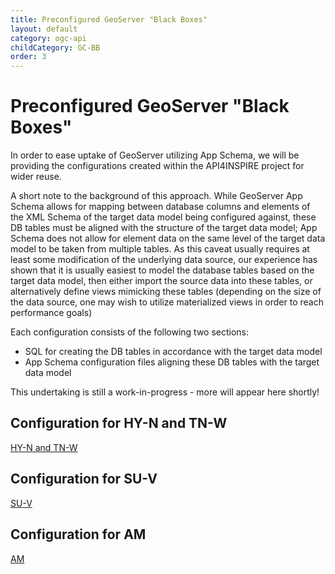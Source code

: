 ```yaml
---
title: Preconfigured GeoServer "Black Boxes"
layout: default
category: ogc-api
childCategory: GC-BB
order: 3
---
```


# Preconfigured GeoServer "Black Boxes"
In order to ease uptake of GeoServer utilizing App Schema, we will be providing the configurations created within the API4INSPIRE project for wider reuse.

A short note to the background of this approach. 
While GeoServer App Schema allows for mapping between database columns and elements of the XML Schema of the target data model being configured against, 
these DB tables must be aligned with the structure of the target data model; 
App Schema does not allow for element data on the same level of the target data model to be taken from multiple tables.
As this caveat usually requires at least some modification of the underlying data source, 
our experience has shown that it is usually easiest to model the database tables based on the target data model, 
then either import the source data into these tables, or alternatively define views mimicking these tables
(depending on the size of the data source, one may wish to utilize materialized views in order to reach performance goals)

Each configuration consists of the following two sections:
* SQL for creating the DB tables in accordance with the target data model
* App Schema configuration files aligning these DB tables with the target data model

This undertaking is still a work-in-progress - more will appear here shortly!

## Configuration for HY-N and TN-W

[HY-N and TN-W](https://datacoveeu.github.io/API4INSPIRE/ogc-api/GS-Config-HY.html)

## Configuration for SU-V

[SU-V](https://datacoveeu.github.io/API4INSPIRE/ogc-api/GS-Config-SUV.html)


## Configuration for AM

[AM](https://datacoveeu.github.io/API4INSPIRE/ogc-api/GS-Config-AM.html)
